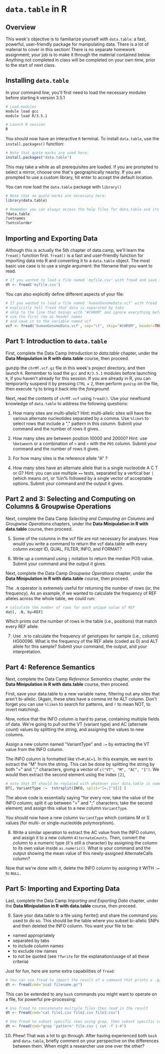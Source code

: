 # `data.table` in R

## Overview

This week's objective is to familiarize yourself with `data.table`: a fast, powerful, user-friendly package for manipulating data. There is a lot of material to cover in this section! There is no separate homework assignment; your job is to make it through the material contained below. Anything not completed in class will be completed on your own time, prior to the start of next class.

## Installing `data.table`

In your command line, you'll first need to load the necessary modules before starting `R` version 3.5.1

```bash
# Load modules
module load gcc
module load R/3.5.1

# Launch R session
R
```

You should now have an interactive `R` terminal. To install `data.table`, use the `install.packages()` function:

```R
# Note that quote marks are used here:
install.packages("data.table")
```


This may take a while as all prerequisites are loaded. If you are prompted to select a mirror, choose one that's geographically nearby. If you are prompted to use a custom library, hit enter to accept the default location.

You can now load the `data.table` package with `library()`

```R
# Note that no quote marks are necessary here:
library(data.table)

# Remember you can always access the help files for data.table and its functions with ?
?data.table
?setnames
?setcolorder
```

## Importing and Exporting Data

Although this is actually the 5th chapter of data.camp, we'll learn the `fread()` function first. `fread()` is a fast and user-friendly function for importing data into R and converting it to a `data.table` object. The most basic use case is to use a single argument: the filename that you want to read.

```R
# If you wanted to load a file named 'myfile.csv' with fread and save it to the variable named dt
dt <- fread('myfile.csv')
```

You can also explicitly define different aspects of your file:

```R
# If you wanted to load a file named 'humanGenomeData.vcf' with fread
# explicitly tell fread that data is separated by tabs
# skip to the line that beings with "#CHROM" and ignore everything before it
# use the first row as header names
# and save it to the variable named vcf
vcf <- fread('humanGenomeData.vcf', sep="\t", skip="#CHROM", header=TRUE, na.strings=".")
```

## Part 1: Introduction to `data.table`

First, complete the Data Camp *Introduction to data.table* chapter, under the **Data Minipulation in R with data.table** course, then proceed.

gunzip the `chrMT.vcf.gz` file in this week's project directory, and then launch `R`. Remember to load the `gcc` and `R/3.5.1` modules before launching `R`, if you haven't already for this session. If you are already in R, you can temporarily suspend it by pressing `CTRL` + `Z`, then perform `gunzip` on the file, then execute `fg` to bring `R` back into the *foreground*.

Next, read the contents of `chrMT.vcf` using `fread()`. Use your newfound knowledge of `data.table` to address the following questions:

1. How many sites are multi-allelic? Hint: multi-allelic sites will have the various alternate nucleotides separated by a comma. Use `%like%` to select rows that include a "," pattern in this column. Submit your command and the number of rows it gives.

2. How many sites are between position 10000 and 20000? Hint: use `%between%` or a combination of `>` and `<` with the `POS` column. Submit your command and the number of rows it gives.

3. For how many sites is the reference allele "A" ?

4. How many sites have an alternate allele that is a single nucleotide A C T or G? Hint: you can use multiple `==` tests, separated by a vertical bar `|` (which means *or*), or %in% followed by a single vector of acceptable options. Submit your command and the output it gives.

## Part 2 and 3: Selecting and Computing on Columns & Groupwise Operations

Next, complete the Data Camp *Selecting and Computing on Columns* and *Groupwise Operations* chapters, under the **Data Minipulation in R with data.table** course, then proceed.

5. Some of the columns in the vcf file are not necessary for analyses. How would you write a command to return the vcf data.table with every column *except* ID, QUAL, FILTER, INFO, and FORMAT?

6. Write up a command using `j` notation to return the median POS value. Submit your command and the output it gives.

Next, complete the Data Camp *Groupwise Operations* chapter, under the **Data Minipulation in R with data.table** course, then proceed.

The `.N` operator is extremely useful for returning the number of rows (or, the frequency). As an example, if we wanted to calculate the frequency of REF alleles across the whole table, we could run:

```R
# calculate the number of rows for each unique value of REF
dat[, .N, by=REF]
```

Which prints out the number of rows in the table (i.e., positions) that match every REF allele.

7. Use `.N` to calculate the frequency of genotypes for sample (i.e., column) HG00096. What is the frequency of the REF allele (coded as 0) and ALT allele for this sample? Submit your command, the output, and your interpretation.

## Part 4: Reference Semantics

Next, complete the Data Camp *Reference Semantics* chapter, under the **Data Minipulation in R with data.table** course, then proceed.

First, save your data.table to a new variable name,  filtering out any sites that aren't bi-allelic. (Again, these sites have a comma int he ALT column. Don't forget you can use `%like%` to search for patterns, and `!` to mean NOT, to invert matching).

Now, notice that the INFO column is hard to parse, containing multiple fields of data. We're going to pull out the VT (variant type) and AC (alternate count) values by splitting the string, and assigning the values to new columns.

Assign a new column named "VariantType" and `:=` by extracting the VT value from the INFO column.

The INFO column is formatted like `VT=M;AC=1`. In this example, we want to extract the "M" from the string. This can be done by splitting the string by both "=" and ";" characters, giving a vector of `c("VT", "M", "AC", "1")`. We would then extract the second element using the index `[2]`,

```R
# note that DT should be replaced with whatever your data.table is named (the new one you saved, after filtering multi-allelic sites)
DT[, VariantType :=  tstrsplit(INFO, split="[=;]")[2] ]
```

The above code is essentially saying "for every row; take the value of the INFO column; split it up between "=" and ";" characters; take the second element; and assign this value to a new column `VariantType`.

You should now have a new column `VariantType` which contains M or S values (for multi- or single-nucleotide polymorphism).

8. Write a similar operation to extract the AC value from the INFO column, and assign it to a new column `AlternateCounts`. Then, convert the column to a numeric type (it's still a character) by assigning the column to its own value inside `as.numeric()`. What is your command and the output showing the mean value of this newly-assigned AlternateCalls column?


Now that we're done with it, delete the INFO column by assigning it WITH `:=` to `NULL`.

## Part 5: Importing and Exporting Data

Last, complete the Data Camp *Importing and Exporting Data* chapter, under the **Data Minipulation in R with data.table** course, then proceed.



9. Save your data.table to a file using fwrite() and share the command you used to do so. This should be the table where you subset bi-allelic SNPs and then deleted the INFO column. You want your file to be:
  * named appropriately
  * separated by tabs
  * to include column names
  * to exclude row names
  * to not be quoted (see `?fwrite` for the explanation/usage of all these criteria)


Just for fun, here are some extra capabilities of `fread`:

```R
# You can use fread to import the result of a command that prints a .gz file's contents, so you don't actually need to decompress the file to the disk
dt <- fread(cmd="zcat filename.gz")
```

This can be extended to any `bash` commands you might want to operate on a file, for powerful pre-processing:

```R
# Use fread to concatenate multiple files then read in the result
dt <- fread(cmd="cat file1.csv file2.csv file3.csv")
```

```R
# Use fread to subset specific rows using grep, then subset specific columns using cut
dt <- fread(cmd="grep 'pattern' file.csv | cut -f 1-4")
```


10. Phew! That was a lot to go through. After having experienced both `bash` and `data.table`, briefly comment on your perspective on the differences between them. When might a researcher use one over the other?

